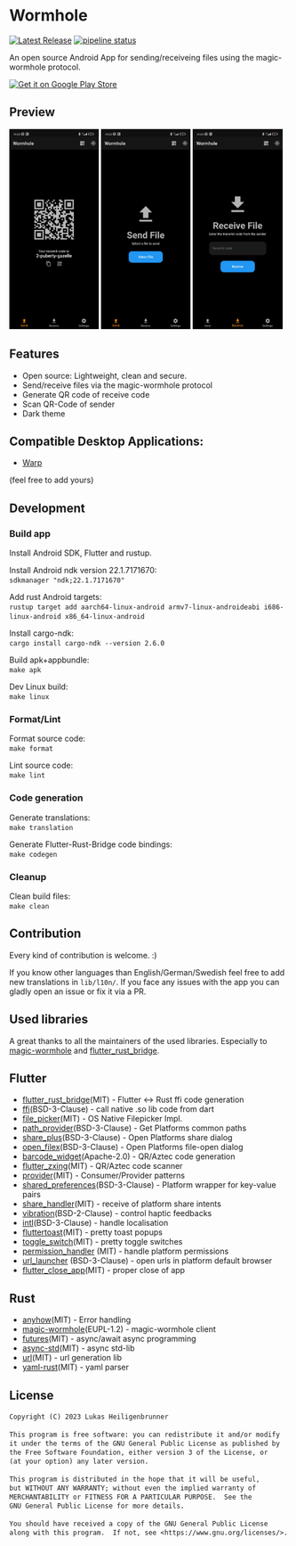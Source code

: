 # Wormhole

[![Latest Release](https://gitlab.com/lukas-heiligenbrunner/wormhole/-/badges/release.svg)](https://gitlab.com/lukas-heiligenbrunner/wormhole/-/releases)
[![pipeline status](https://gitlab.com/lukas-heiligenbrunner/wormhole/badges/main/pipeline.svg)](https://gitlab.com/lukas-heiligenbrunner/wormhole/-/commits/main)

An open source Android App for sending/receiveing files using the magic-wormhole protocol.

[<img src="https://play.google.com/intl/en_us/badges/static/images/badges/en_badge_web_generic.png" alt="Get it on Google Play Store" height="75">](https://play.google.com/store/apps/details?id=eu.heili.wormhole)

## Preview

<p><img src="fastlane/metadata/android/en-US/images/phoneScreenshots/Screenshot_2023-01-15-14-32-55-338_eu.heili.wormhole.jpg" width="32%"  alt=""/> 
<img src="fastlane/metadata/android/en-US/images/phoneScreenshots/Screenshot_2023-01-15-14-32-21-204_eu.heili.wormhole.jpg" width="32%"  alt=""/> 
<img src="fastlane/metadata/android/en-US/images/phoneScreenshots/Screenshot_2023-01-15-14-32-23-995_eu.heili.wormhole.jpg" width="32%"  alt=""/></p>

## Features

- Open source: Lightweight, clean and secure.
- Send/receive files via the magic-wormhole protocol
- Generate QR code of receive code
- Scan QR-Code of sender
- Dark theme

## Compatible Desktop Applications:

- [Warp](https://apps.gnome.org/app/app.drey.Warp/)

(feel free to add yours)

## Development

### Build app

Install Android SDK, Flutter and rustup.

Install Android ndk version 22.1.7171670:\
`sdkmanager "ndk;22.1.7171670"`

Add rust Android targets:\
`rustup target add aarch64-linux-android armv7-linux-androideabi i686-linux-android x86_64-linux-android`

Install cargo-ndk:\
`cargo install cargo-ndk --version 2.6.0`

Build apk+appbundle:\
`make apk`

Dev Linux build:\
`make linux`

### Format/Lint

Format source code:\
`make format`

Lint source code:\
`make lint`

### Code generation

Generate translations:\
`make translation`

Generate Flutter-Rust-Bridge code bindings:\
`make codegen`

### Cleanup 

Clean build files:\
`make clean`

## Contribution

Every kind of contribution is welcome. :) 

If you know other languages than English/German/Swedish feel free to add new translations in `lib/l10n/`.
If you face any issues with the app you can gladly open an issue or fix it via a PR.

## Used libraries

A great thanks to all the maintainers of the used libraries. 
Especially to [magic-wormhole](https://crates.io/crates/magic-wormhole) and [flutter_rust_bridge](https://github.com/fzyzcjy/flutter_rust_bridge).

## Flutter

* [flutter_rust_bridge](https://github.com/fzyzcjy/flutter_rust_bridge)(MIT) - Flutter <-> Rust ffi code generation
* [ffi](https://pub.dev/packages/ffi)(BSD-3-Clause) - call native .so lib code from dart
* [file_picker](https://pub.dev/packages/file_picker)(MIT) - OS Native Filepicker Impl.
* [path_provider](https://pub.dev/packages/path_provider)(BSD-3-Clause) - Get Platforms common paths
* [share_plus](https://pub.dev/packages/share_plus)(BSD-3-Clause) - Open Platforms share dialog
* [open_filex](https://pub.dev/packages/open_filex)(BSD-3-Clause) - Open Platforms file-open dialog
* [barcode_widget](https://pub.dev/packages/barcode_widget)(Apache-2.0) - QR/Aztec code generation
* [flutter_zxing](https://pub.dev/packages/flutter_zxing)(MIT) - QR/Aztec code scanner
* [provider](https://pub.dev/packages/provider)(MIT) - Consumer/Provider patterns
* [shared_preferences](https://pub.dev/packages/shared_preferences)(BSD-3-Clause) - Platform wrapper for key-value pairs
* [share_handler](https://pub.dev/packages/share_handler)(MIT) - receive of platform share intents
* [vibration](https://pub.dev/packages/vibration)(BSD-2-Clause) - control haptic feedbacks
* [intl](https://pub.dev/packages/intl)(BSD-3-Clause) - handle localisation
* [fluttertoast](https://pub.dev/packages/fluttertoast)(MIT) - pretty toast popups
* [toggle_switch](https://pub.dev/packages/toggle_switch)(MIT) - pretty toggle switches
* [permission_handler](https://pub.dev/packages/permission_handler) (MIT) - handle platform permissions
* [url_launcher](https://pub.dev/packages/url_launcher) (BSD-3-Clause) - open urls in platform default browser
* [flutter_close_app](https://gitlab.com/lukas-heiligenbrunner/fluttercloseapp.git)(MIT) - proper close of app

## Rust

* [anyhow](https://crates.io/crates/anyhow)(MIT) - Error handling
* [magic-wormhole](https://crates.io/crates/magic-wormhole)(EUPL-1.2) - magic-wormhole client
* [futures](https://crates.io/crates/futures)(MIT) - async/await async programming
* [async-std](https://crates.io/crates/async-std)(MIT) - async std-lib
* [url](https://crates.io/crates/url)(MIT) - url generation lib
* [yaml-rust](https://crates.io/crates/yaml-rust)(MIT) - yaml parser


## License

    Copyright (C) 2023 Lukas Heiligenbrunner

    This program is free software: you can redistribute it and/or modify
    it under the terms of the GNU General Public License as published by
    the Free Software Foundation, either version 3 of the License, or
    (at your option) any later version.

    This program is distributed in the hope that it will be useful,
    but WITHOUT ANY WARRANTY; without even the implied warranty of
    MERCHANTABILITY or FITNESS FOR A PARTICULAR PURPOSE.  See the
    GNU General Public License for more details.

    You should have received a copy of the GNU General Public License
    along with this program.  If not, see <https://www.gnu.org/licenses/>.
